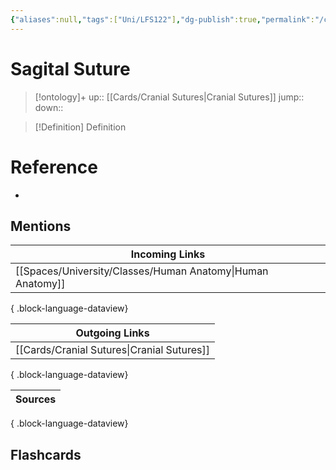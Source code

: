 ```yaml
---
{"aliases":null,"tags":["Uni/LFS122"],"dg-publish":true,"permalink":"/cards/sagital-suture/","dgPassFrontmatter":true}
---
```


# Sagital Suture

> [!ontology]+
> up:: [[Cards/Cranial Sutures\|Cranial Sutures]]
> jump:: 
> down:: 

> [!Definition] Definition

# Reference

- 

## Mentions

| Incoming Links                                                |
| ------------------------------------------------------------- |
| [[Spaces/University/Classes/Human Anatomy\|Human Anatomy]] |

{ .block-language-dataview}

| Outgoing Links                                |
| --------------------------------------------- |
| [[Cards/Cranial Sutures\|Cranial Sutures]] |

{ .block-language-dataview}

| Sources |
| ------- |

{ .block-language-dataview}

## Flashcards